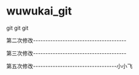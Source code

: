 # wuwukai_git
git git git




第二次修改--------------------------------------



第三次修改--------------------------------------



第五次修改----------------------------------小小飞
